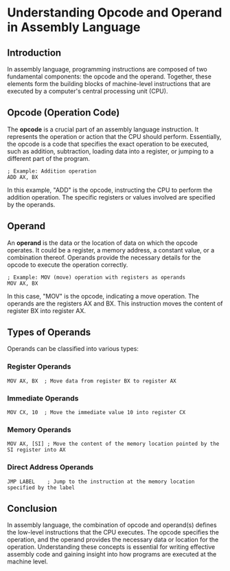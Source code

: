 # Understanding Opcode and Operand in Assembly Language

## Introduction
In assembly language, programming instructions are composed of two fundamental components: the opcode and the operand. Together, these elements form the building blocks of machine-level instructions that are executed by a computer's central processing unit (CPU).

## Opcode (Operation Code)
The **opcode** is a crucial part of an assembly language instruction. It represents the operation or action that the CPU should perform. Essentially, the opcode is a code that specifies the exact operation to be executed, such as addition, subtraction, loading data into a register, or jumping to a different part of the program.

```assembly
; Example: Addition operation
ADD AX, BX
```

In this example, "ADD" is the opcode, instructing the CPU to perform the addition operation. The specific registers or values involved are specified by the operands.

## Operand
An **operand** is the data or the location of data on which the opcode operates. It could be a register, a memory address, a constant value, or a combination thereof. Operands provide the necessary details for the opcode to execute the operation correctly.

```assembly
; Example: MOV (move) operation with registers as operands
MOV AX, BX
```

In this case, "MOV" is the opcode, indicating a move operation. The operands are the registers AX and BX. This instruction moves the content of register BX into register AX.

## Types of Operands
Operands can be classified into various types:

### Register Operands
```assembly
MOV AX, BX  ; Move data from register BX to register AX
```

### Immediate Operands
```assembly
MOV CX, 10  ; Move the immediate value 10 into register CX
```

### Memory Operands
```assembly
MOV AX, [SI] ; Move the content of the memory location pointed by the SI register into AX
```

### Direct Address Operands
```assembly
JMP LABEL    ; Jump to the instruction at the memory location specified by the label
```

## Conclusion
In assembly language, the combination of opcode and operand(s) defines the low-level instructions that the CPU executes. The opcode specifies the operation, and the operand provides the necessary data or location for the operation. Understanding these concepts is essential for writing effective assembly code and gaining insight into how programs are executed at the machine level.
